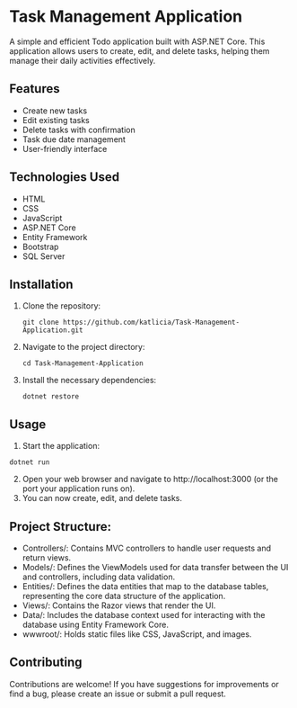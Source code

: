 # Task Management Application

A simple and efficient Todo application built with ASP.NET Core. This application allows users to create, edit, and delete tasks, helping them manage their daily activities effectively.

## Features

- Create new tasks
- Edit existing tasks
- Delete tasks with confirmation
- Task due date management
- User-friendly interface

## Technologies Used

- HTML
- CSS
- JavaScript
- ASP.NET Core
- Entity Framework
- Bootstrap
- SQL Server

## Installation

1. Clone the repository:
   ```
   git clone https://github.com/katlicia/Task-Management-Application.git
   ```
2. Navigate to the project directory:
   ```
   cd Task-Management-Application
   ```
3. Install the necessary dependencies:
   ```
   dotnet restore
   ```
## Usage
1. Start the application:
  ```
  dotnet run
  ```
2. Open your web browser and navigate to http://localhost:3000 (or the port your application runs on).
3. You can now create, edit, and delete tasks.

## Project Structure:
- Controllers/: Contains MVC controllers to handle user requests and return views.
- Models/: Defines the ViewModels used for data transfer between the UI and controllers, including data validation.
- Entities/: Defines the data entities that map to the database tables, representing the core data structure of the application.
- Views/: Contains the Razor views that render the UI.
- Data/: Includes the database context used for interacting with the database using Entity Framework Core.
- wwwroot/: Holds static files like CSS, JavaScript, and images.

## Contributing
Contributions are welcome! If you have suggestions for improvements or find a bug, please create an issue or submit a pull request.
